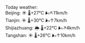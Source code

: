 Today weather:  
Beijing: ☀️   🌡️+27°C 🌬️↖11km/h  
Tianjin: ☀️   🌡️+30°C 🌬️↑7km/h  
Shijiazhuang: 🌦   🌡️+22°C 🌬️↗4km/h  
Tangshan: ☀️   🌡️+26°C 🌬️↑10km/h  

